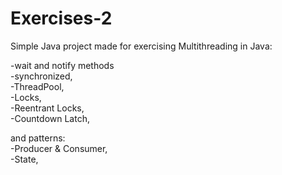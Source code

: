 # Exercises-2


Simple Java project  made for exercising Multithreading in Java:  

-wait and notify methods  
-synchronized,  
-ThreadPool,  
-Locks,  
-Reentrant Locks,  
-Countdown Latch,  

and patterns:   
-Producer & Consumer,  
-State,  

